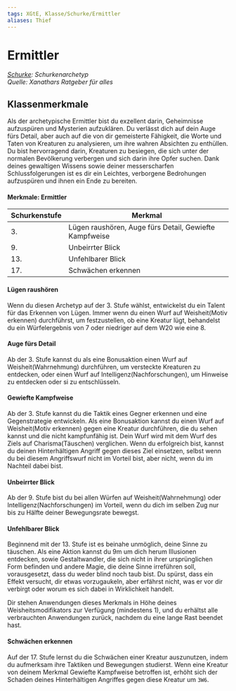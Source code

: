 ```yaml
---
tags: XGtE, Klasse/Schurke/Ermittler
aliases: Thief
---
```

Ermittler
=========

[_Schurke_](../Schurke.md)_: Schurkenarchetyp_  
_Quelle: Xanathars Ratgeber für alles_

Klassenmerkmale
---------------

Als der archetypische Ermittler bist du exzellent darin, Geheimnisse aufzuspüren und Mysterien aufzuklären. Du verlässt dich auf dein Auge fürs Detail, aber auch auf die von dir gemeisterte Fähigkeit, die Worte und Taten von Kreaturen zu analysieren, um ihre wahren Absichten zu enthüllen. Du bist hervorragend darin, Kreaturen zu besiegen, die sich unter der normalen Bevölkerung verbergen und sich darin ihre Opfer suchen. Dank deines gewaltigen Wissens sowie deiner messerscharfen Schlussfolgerungen ist es dir ein Leichtes, verborgene Bedrohungen aufzuspüren und ihnen ein Ende zu bereiten.

#### Merkmale: Ermittler

| Schurkenstufe | Merkmal |
| --- | --- |
| 3. | Lügen raushören, Auge fürs Detail, Gewiefte Kampfweise |
| 9. | Unbeirrter Blick |
| 13. | Unfehlbarer Blick |
| 17. | Schwächen erkennen |

#### Lügen raushören

Wenn du diesen Archetyp auf der 3. Stufe wählst, entwickelst du ein Talent für das Erkennen von Lügen. Immer wenn du einen Wurf auf Weisheit(Motiv erkennen) durchführst, um festzustellen, ob eine Kreatur lügt, behandelst du ein Würfelergebnis von 7 oder niedriger auf dem W20 wie eine 8.

#### Auge fürs Detail

Ab der 3. Stufe kannst du als eine Bonusaktion einen Wurf auf Weisheit(Wahrnehmung) durchführen, um versteckte Kreaturen zu entdecken, oder einen Wurf auf Intelligenz(Nachforschungen), um Hinweise zu entdecken oder si zu entschlüsseln.

#### Gewiefte Kampfweise

Ab der 3. Stufe kannst du die Taktik eines Gegner erkennen und eine Gegenstrategie entwickeln. Als eine Bonusaktion kannst du einen Wurf auf Weisheit(Motiv erkennen) gegen eine Kreatur durchführen, die du sehen kannst und die nicht kampfunfähig ist. Dein Wurf wird mit dem Wurf des Ziels auf Charisma(Täuschen) verglichen. Wenn du erfolgreich bist, kannst du deinen Hinterhältigen Angriff gegen dieses Ziel einsetzen, selbst wenn du bei diesem Angriffswurf nicht im Vorteil bist, aber nicht, wenn du im Nachteil dabei bist.

#### Unbeirrter Blick

Ab der 9. Stufe bist du bei allen Würfen auf Weisheit(Wahrnehmung) oder Intelligenz(Nachforschungen) im Vorteil, wenn du dich im selben Zug nur bis zu Hälfte deiner Bewegungsrate bewegst.

#### Unfehlbarer Blick

Beginnend mit der 13. Stufe ist es beinahe unmöglich, deine Sinne zu täuschen. Als eine Aktion kannst du 9m um dich herum Illusionen entdecken, sowie Gestaltwandler, die sich nicht in ihrer ursprünglichen Form befinden und andere Magie, die deine Sinne irreführen soll, vorausgesetzt, dass du weder blind noch taub bist. Du spürst, dass ein Effekt versucht, dir etwas vorzugaukeln, aber erfährst nicht, was er vor dir verbirgt oder worum es sich dabei in Wirklichkeit handelt.

Dir stehen Anwendungen dieses Merkmals in Höhe deines Weisheitsmodifikators zur Verfügung (mindestens 1), und du erhältst alle verbrauchten Anwendungen zurück, nachdem du eine lange Rast beendet hast.

#### Schwächen erkennen

Auf der 17. Stufe lernst du die Schwächen einer Kreatur auszunutzen, indem du aufmerksam ihre Taktiken und Bewegungen studierst. Wenn eine Kreatur von deinem Merkmal Gewiefte Kampfweise betroffen ist, erhöht sich der Schaden deines Hinterhältigen Angriffes gegen diese Kreatur um `3W6`.